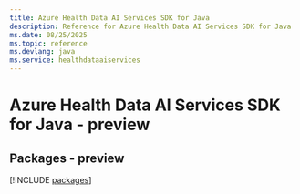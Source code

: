 ```yaml
---
title: Azure Health Data AI Services SDK for Java
description: Reference for Azure Health Data AI Services SDK for Java
ms.date: 08/25/2025
ms.topic: reference
ms.devlang: java
ms.service: healthdataaiservices
---
```

# Azure Health Data AI Services SDK for Java - preview
## Packages - preview
[!INCLUDE [packages](health-data-ai-services-index.md)]